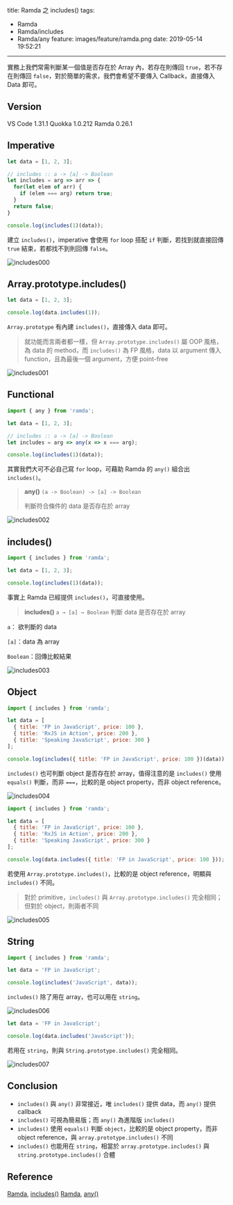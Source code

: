 title: Ramda 之 includes()
tags:
  - Ramda
  - Ramda/includes
  - Ramda/any
feature: images/feature/ramda.png
date: 2019-05-14 19:52:21
---
實務上我們常需判斷某一個值是否存在於 Array 內，若存在則傳回 `true`，若不存在則傳回 `false`，對於簡單的需求，我們會希望不要傳入 Callback，直接傳入 Data 即可。

<!-- more -->

## Version

VS Code 1.31.1
Quokka 1.0.212
Ramda 0.26.1

## Imperative

```javascript
let data = [1, 2, 3];

// includes :: a -> [a] -> Boolean
let includes = arg => arr => {
  for(let elem of arr) {
    if (elem === arg) return true;
  }
  return false;
}

console.log(includes(1)(data));
```

建立 `includes()`，imperative 會使用 `for` loop 搭配 `if` 判斷，若找到就直接回傳  `true` 結束，若都找不到則回傳 `false`。

![includes000](/images/ramda/includes/includes000.png)

## Array.prototype.includes()

```javascript
let data = [1, 2, 3];

console.log(data.includes(1));
```

`Array.prototype` 有內建 `includes()`，直接傳入 data 即可。

> 就功能而言兩者都一樣，但 `Array.prototype.includes()` 屬 OOP 風格，為 data 的 method，而 `includes()` 為 FP 風格，data 以 argument 傳入 function，且為最後一個 argument，方便 point-free

![includes001](/images/ramda/includes/includes001.png)

## Functional

```javascript
import { any } from 'ramda';

let data = [1, 2, 3];

// includes :: a -> [a] -> Boolean
let includes = arg => any(x => x === arg);

console.log(includes(1)(data));
```

其實我們大可不必自己寫 `for` loop，可藉助 Ramda 的 `any()` 組合出 `includes()`。

> **any()**
> `(a -> Boolean) -> [a] -> Boolean`
>
> 判斷符合條件的 data 是否存在於 array 

![includes002](/images/ramda/includes/includes002.png)

## includes()

```javascript
import { includes } from 'ramda';

let data = [1, 2, 3];

console.log(includes(1)(data));
```

事實上 Ramda 已經提供 `includes()`，可直接使用。

> **includes()**
> `a → [a] → Boolean`
> 判斷 data 是否存在於 array

`a`： 欲判斷的 data

`[a]`：data 為 array

`Boolean`：回傳比較結果

![includes003](/images/ramda/includes/includes003.png)

## Object

```javascript
import { includes } from 'ramda';

let data = [
  { title: 'FP in JavaScript', price: 100 },
  { title: 'RxJS in Action', price: 200 },
  { title: 'Speaking JavaScript', price: 300 }
];

console.log(includes({ title: 'FP in JavaScript', price: 100 })(data));
```

`includes()` 也可判斷 object 是否存在於 array，值得注意的是 `includes()` 使用 `equals()` 判斷，而非 `===`，比較的是 object property，而非 object reference。

![includes004](/images/ramda/includes/includes004.png)

```javascript
import { includes } from 'ramda';

let data = [
  { title: 'FP in JavaScript', price: 100 },
  { title: 'RxJS in Action', price: 200 },
  { title: 'Speaking JavaScript', price: 300 }
];

console.log(data.includes({ title: 'FP in JavaScript', price: 100 }));
```

若使用 `Array.prototype.includes()`，比較的是 object reference，明顯與 `includes()` 不同。

> 對於 primitive，`includes()` 與 `Array.prototype.includes()` 完全相同；但對於 object，則兩者不同

![includes005](/images/ramda/includes/includes005.png)

## String

```javascript
import { includes } from 'ramda';

let data = 'FP in JavaScript';

console.log(includes('JavaScript', data));
```

`includes()` 除了用在 array，也可以用在 `string`。

![includes006](/images/ramda/includes/includes006.png)

```javascript
let data = 'FP in JavaScript';

console.log(data.includes('JavaScript'));
```

若用在 `string`，則與 `String.prototype.includes()` 完全相同。

![includes007](/images/ramda/includes/includes007.png)

## Conclusion

* `includes()` 與 `any()` 非常接近，唯 `includes()` 提供 data，而 `any()` 提供 callback
* `includes()` 可視為簡易版；而 `any()` 為進階版 `includes()` 
* `includes()` 使用 `equals()` 判斷 `object`，比較的是 object property，而非 object reference，與 `array.prototype.includes()` 不同
* `includes()` 也能用在 `string`，相當於 `array.prototype.includes()` 與 `string.prototype.includes()` 合體

## Reference

[Ramda](https://ramdajs.com), [includes()](https://ramdajs.com/docs/#includes)
[Ramda](https://ramdajs.com), [any()](https://ramdajs.com/docs/#any)